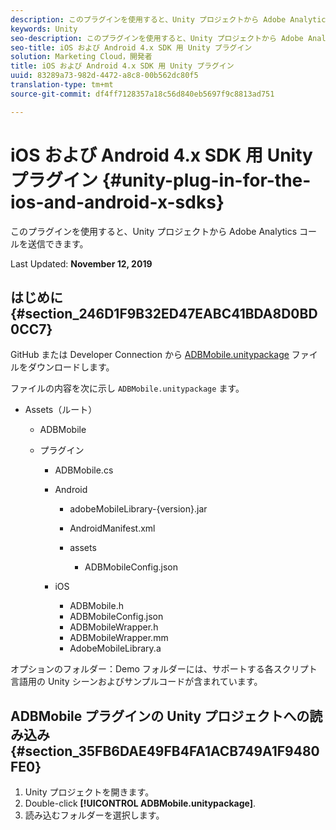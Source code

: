 ```yaml
---
description: このプラグインを使用すると、Unity プロジェクトから Adobe Analytics コールを送信できます。
keywords: Unity
seo-description: このプラグインを使用すると、Unity プロジェクトから Adobe Analytics コールを送信できます。
seo-title: iOS および Android 4.x SDK 用 Unity プラグイン
solution: Marketing Cloud，開発者
title: iOS および Android 4.x SDK 用 Unity プラグイン
uuid: 83289a73-982d-4472-a8c8-00b562dc80f5
translation-type: tm+mt
source-git-commit: df4ff7128357a18c56d840eb5697f9c8813ad751

---
```



# iOS および Android 4.x SDK 用 Unity プラグイン {#unity-plug-in-for-the-ios-and-android-x-sdks}

このプラグインを使用すると、Unity プロジェクトから Adobe Analytics コールを送信できます。

Last Updated: **November 12, 2019**

## はじめに {#section_246D1F9B32ED47EABC41BDA8D0BD0CC7}

GitHub または Developer Connection から [ADBMobile.unitypackage](https://github.com/Adobe-Marketing-Cloud/mobile-services/releases) ファイルをダウンロードします。

ファイルの内容を次に示し `ADBMobile.unitypackage` ます。

* Assets（ルート）

   * ADBMobile

   * プラグイン

      * ADBMobile.cs
      * Android

         * adobeMobileLibrary-{version}.jar
         * AndroidManifest.xml
         * assets

            * ADBMobileConfig.json
      * iOS

         * ADBMobile.h
         * ADBMobileConfig.json
         * ADBMobileWrapper.h
         * ADBMobileWrapper.mm
         * AdobeMobileLibrary.a


オプションのフォルダー：Demo フォルダーには、サポートする各スクリプト言語用の Unity シーンおよびサンプルコードが含まれています。

## ADBMobile プラグインの Unity プロジェクトへの読み込み {#section_35FB6DAE49FB4FA1ACB749A1F9480FE0}

1. Unity プロジェクトを開きます。
1. Double-click **[!UICONTROL ADBMobile.unitypackage]**.
1. 読み込むフォルダーを選択します。

